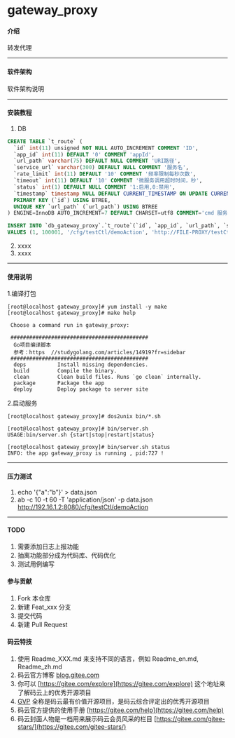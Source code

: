 # gateway_proxy

#### 介绍
转发代理

------------------------------------

#### 软件架构
软件架构说明


------------------------------------

#### 安装教程

1.  DB

```sql
CREATE TABLE `t_route` (
  `id` int(11) unsigned NOT NULL AUTO_INCREMENT COMMENT 'ID',
  `app_id` int(11) DEFAULT '0' COMMENT 'appId',
  `url_path` varchar(75) DEFAULT NULL COMMENT 'URI路径',
  `service_url` varchar(300) DEFAULT NULL COMMENT '服务名',
  `rate_limit` int(11) DEFAULT '10' COMMENT '频率限制每秒次数',
  `timeout` int(11) DEFAULT '10' COMMENT '微服务调用超时时间，秒',
  `status` int(1) DEFAULT NULL COMMENT '1:启用,0:禁用',
  `timestamp` timestamp NULL DEFAULT CURRENT_TIMESTAMP ON UPDATE CURRENT_TIMESTAMP,
  PRIMARY KEY (`id`) USING BTREE,
  UNIQUE KEY `url_path` (`url_path`) USING BTREE
) ENGINE=InnoDB AUTO_INCREMENT=7 DEFAULT CHARSET=utf8 COMMENT='cmd 服务名映射表';

INSERT INTO `db_gateway_proxy`.`t_route`(`id`, `app_id`, `url_path`, `service_url`, `rate_limit`, `timeout`, `status`, `timestamp`)
VALUES (1, 100001, '/cfg/testCtl/demoAction', 'http://FILE-PROXY/testCtl/demoAction', 2, 60, 1, '2020-03-26 19:50:59');

```


2.  xxxx
3.  xxxx


------------------------------------


#### 使用说明

1.编译打包
```shell script
[root@localhost gateway_proxy]# yum install -y make
[root@localhost gateway_proxy]# make help

 Choose a command run in gateway_proxy:

 ############################################
  Go项目编译脚本
  参考：https  //studygolang.com/articles/14919?fr=sidebar
 ############################################
  deps          Install missing dependencies.
  build         Compile the binary.
  clean         Clean build files. Runs `go clean` internally.
  package       Package the app
  deploy        Deploy package to server site
```

2.启动服务
```shell script
[root@localhost gateway_proxy]# dos2unix bin/*.sh

[root@localhost gateway_proxy]# bin/server.sh
USAGE:bin/server.sh {start|stop|restart|status}

[root@localhost gateway_proxy]# bin/server.sh status
INFO: the app gateway_proxy is running , pid:727 !
```

------------------------------------


#### 压力测试
1. echo '{"a":"b"}' > data.json
2. ab -c 10 -t 60 -T 'application/json' -p data.json http://192.16.1.2:8080/cfg/testCtl/demoAction

------------------------------------

#### TODO
1. 需要添加日志上报功能
2. 抽离功能部分成为代码库、代码优化
3. 测试用例编写


#### 参与贡献

1.  Fork 本仓库
2.  新建 Feat_xxx 分支
3.  提交代码
4.  新建 Pull Request


#### 码云特技

1.  使用 Readme\_XXX.md 来支持不同的语言，例如 Readme\_en.md, Readme\_zh.md
2.  码云官方博客 [blog.gitee.com](https://blog.gitee.com)
3.  你可以 [https://gitee.com/explore](https://gitee.com/explore) 这个地址来了解码云上的优秀开源项目
4.  [GVP](https://gitee.com/gvp) 全称是码云最有价值开源项目，是码云综合评定出的优秀开源项目
5.  码云官方提供的使用手册 [https://gitee.com/help](https://gitee.com/help)
6.  码云封面人物是一档用来展示码云会员风采的栏目 [https://gitee.com/gitee-stars/](https://gitee.com/gitee-stars/)
